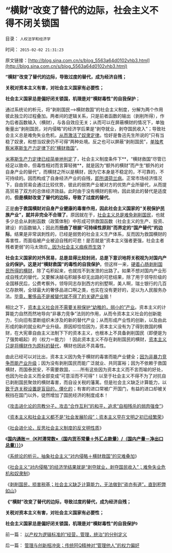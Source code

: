 # “横财”改变了替代的边际，社会主义不得不闭关锁国

目录： `人权法学和经济学` 

时间： `2015-02-02 21:31:23` 

原文链接：[http://blog.sina.com.cn/s/blog_5563a64d0102vhb3.html](http://blog.sina.com.cn/s/blog_5563a64d0102vhb3.html)

**“横财”改变了替代的边际，导致过度的替代，成为经济自残；**

**关税对资本主义有害，对社会主义国家有必要性；**

**社会主义国家总是偏好闭关锁国，机理是对“横财毒性”的自我保护**；

通过系统论的析元，将“剥削国民——>横财救国”的社会主义制度，分解为两个作用彼此独立的过程叠加。两者间的逻辑关系，只是前者函数的输出（剥削所得），作为后者函数输入（横财），与各自效应无关；从而可以在屏蔽横财的情况下，单独衡量出“剥削国民，对内侵略”的经济学后果是“剥夺就业，剥夺国民收入”；导致社会主义总是难免失业危机，[从而激活了奴隶定律](../../../2011/3/28/市场崩溃通向奴役之路的正反馈.md)。恰好是鲁迅先生所说的“只有当稳了奴隶，和想当奴隶仍不可得”两种处境。反之也可以屏蔽“剥削国民”，[单独考察米塞斯生产力定律下的“横财救国](../../../2015/1/3/米塞斯生产力定律：社会主义生产无用论.md)”。

[米塞斯生产力定律已经简单地判定](../../../2015/1/8/社会主义应对严重危机；资本主义蓄养综合国力；.md)了，社会主义制度条件下**，“横财救国”尽管已经足以致命，但毒性相对而言算轻微**，就是因为“额外的横财”而产生“额外的对自身产业的替代”，而横财之所以是横财，因为它本身是不稳定的，不可靠的，不可持续的。因而构成了自身经济产业的自残，[即所谓荷兰病](../../../2014/12/26/农业革命促成工业革命的欧洲史，通货紧缩推动现代化的经济进步.md)。正常市场经济情况下，自由贸易会通过比较优势，彼此的弱势产业被对方的优势产业所替代，从而提高贸易了双方的总体经济效益。此时由于没有横财的影响，因此彼此的替代是适度的。**但是横财改变了替代的边际，导致了过度的替代**。

正是**由于救国横财对自身产业健康的毒害作用，因此社会主义国家的“关税保护民族产业”，就并非完全不合理了**。原因就在于，[社会主义总是难免剥削国民](../../../2015/1/27/系统论的析元，抽象社会主义“对内侵略＋横财救国”的灾难叠加；.md)，也就多少总会从剥削函数（政策体制）中形成可供救国函数（社会主义的生产、投资、建设）的函数输入；因此而**扭曲了根据“可持续性原则”而界定的“国产替代”的边际**。结果是非常讽刺性的，已经是弱势的社会主义生产体系，反而因为救国横财的毒害性，而面临被产业被迫自残的可悲！是否就是“资本主义强者更强，社会主者残者更弱”的马太效应[，因为社会主义痼疾而生效](../../../2015/1/25/压榨国民掠取民脂民膏，“社会主义横财”的双重毒性；.md)？

**社会主义国家的对外贸易，总是显得比较封闭，总是下意识地将关税视为对国内产业的保护。这是对“横财救国”的毒性的自我保护**。但这样一来，[硬着心肠剥削国民所得的横财](../../../2010/4/23/外国的需求是需求，自已的需求不是需求.md)，除了屯积起来，也就找不到发泄的出路了。如果不想对国内产业形成自残式的替代，又要解决越屯积越多却无出路的可悲结果，除了用于领导阶级的全国移民后，公费考察外，领导同志存到西方的别墅啊，美人啊，瑞士银行的几百亿存款啊，全球最大的奢侈品进口啊之类，也实在没有更好的，足以为人民服务办法。[毕竟，奢侈品不是被替代就不得了的关键产业嘛](../../../2011/1/20/富美国买生活品，穷中国买奢侈品.md)！

相比之下，[资本主义社会并不需要关税保护“幼稚的，弱小的”产业](../../../2011/9/19/高关税保护了幼稚，伤害了产业.md)。资本主义的计算能力自然而然地导向“非暴力竞争”法则的作用，从而令资本主义社会的创新能力，引向旧有垄断组织未涉及的新的替代产业；从而形成产业性的创新，以及由此形成的新的就业和产业升级。原因却恰恰因为，资本主义没有为了得到救国的横财，在大宪章自由主义法制下下的资本主义，也根本上不具备剥削国民（即便是为了强势崛起）的（权力＝能力）！因此资本主义不存在剥削国民的横财，[资本主义只是将横财作为原料的替代](../../../2014/12/28/石油横财是资本主义的甜品，对社会主义是毒药.md)，横财也因此不具毒性。

由此已经可以对比出，资本主义因为免于横财的毒害而能产业健全；[因为非暴力竞争而能产业升级](../../../2011/9/17/非暴力竞争原理；没有垄断就没有私有制.md)；因为没有剥削国民而能广泛就业、共同富裕；因为不依赖于救国横财，而国泰民安，不需要救国，……所有这些因为资本主义而不言而喻的好处，也因为社会主义而全部变成“可意淫而不可得”！以至于社会主义不得不为了对抗自已剥削国民聚敛的横财毒害，而自设关税的藩蓠。但是社会主义缺乏计算能力，以[致于连关税设置是盲目的，僵化的](../../../2011/9/17/非暴力竞争原理：关税保护幼稚产业很幼稚.md)；有害的进口常被广开国门，有益的进口却被关税挡在国门以外，徒然增加了国民经济的制度成本！

《[攻击进化论的宗教分子，攻击“合作互利”的和平，追求“自相残杀的弱肉强食”](../../../2015/1/18/生物进化论是社会进化论的先验；后者是社会学的先验；.md)》

《[资本主义和社会主义都不是“社会发展阶段”；资本主义早在文明之初已经繁荣](../../../2015/1/21/社会进化论，反思基督教和马克思主义的反人类信仰；.md)》

《[社会进化论，反思社会主义制度的反文明性质](http://blog.sina.com.cn/s/blog_5563a64d0102vft9.html)》

《[**国内通胀＝（K时滞常数×（国内货币常量＋外汇占款量）/（国内产量－净出口总量）））**](../../../2015/1/25/压榨国民掠取民脂民膏，“社会主义横财”的双重毒性；.md)》

《[系统论的析元，抽象社会主义“对内侵略＋横财救国”的灾难叠加](../../../2015/1/27/系统论的析元，抽象社会主义“对内侵略＋横财救国”的灾难叠加；.md)》

《[社会主义“对内侵略”的经济学结果就是“剥夺就业，剥夺国民收入”；难免失业危机和奴隶制](../../../2015/1/29/“对内侵略”的经济学结果就是“剥夺就业，剥夺国民收入”.md)》

《[剥削国民，损害税基；社会主义缺乏计算能力，无法做到“盗亦有道”，直到积弊如山](../../../2015/1/31/剥削国民，损害税基；在经济学上不合算，政治上低效而残暴.md)》

**《“横财”改变了替代的边际，导致过度的替代，成为经济自残；**

**关税对资本主义有害，对社会主义国家有必要性；**

**社会主义国家总是偏好闭关锁国，机理是对“横财毒性”的自我保护**》

前一篇： [以产权为逻辑标准的“经营，管理，统治”的分别定义](../../../2015/2/3/以产权为逻辑标准的“经营，管理，统治”的分别定义.md)

后一篇： [管理与创新相冲突；传统阿Q精神对“管理他人”的权力偏好](../../../2015/2/1/管理与创新相冲突；传统阿Q精神对“管理他人”的权力偏好.md)

